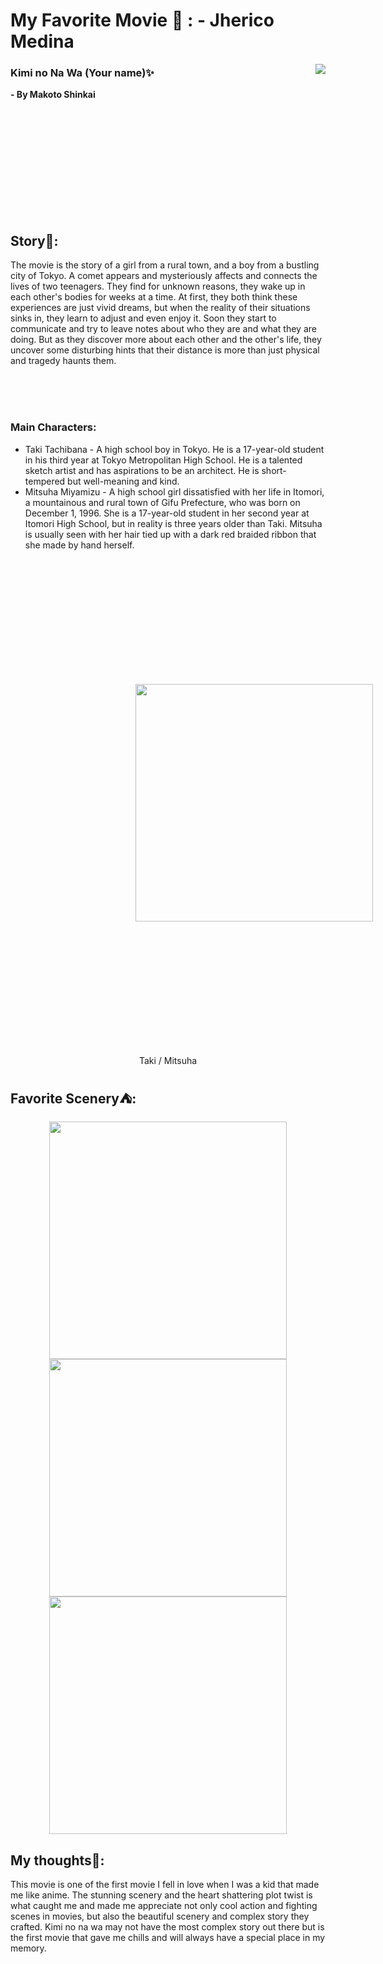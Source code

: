 # My Favorite Movie 🎥 : - Jherico Medina

<img align="right" src="https://i.pinimg.com/originals/03/c0/58/03c0589d1e5ead5d3c692dc63b79b11b.gif">

### Kimi no Na Wa (Your name)✨

**- By Makoto Shinkai**

<br>
<br>
<br>
<br>
<br>
<br>
<br>
<br>
<br>
<br>

## Story📖:

The movie is the story of a girl from a rural town, and a boy from a bustling city of Tokyo. A comet appears and mysteriously affects and connects the lives of two teenagers. They find for unknown reasons, they wake up in each other's bodies for weeks at a time. At first, they both think these experiences are just vivid dreams, but when the reality of their situations sinks in, they learn to adjust and even enjoy it. Soon they start to communicate and try to leave notes about who they are and what they are doing. But as they discover more about each other and the other's life, they uncover some disturbing hints that their distance is more than just physical and tragedy haunts them.

<br>
<br>
<br>

### Main Characters:
- Taki Tachibana - A high school boy in Tokyo. He is a 17-year-old student in his third year at Tokyo Metropolitan High School. He is a talented sketch artist and has aspirations to be an architect. He is short-tempered but well-meaning and kind.
- Mitsuha Miyamizu - A high school girl dissatisfied with her life in Itomori, a mountainous and rural town of Gifu Prefecture, who was born on December 1, 1996. She is a 17-year-old student in her second year at Itomori High School, but in reality is three years older than Taki. Mitsuha is usually seen with her hair tied up with a dark red braided ribbon that she made by hand herself.

<div align="center">
  <img width="380" src="https://media.tenor.com/WhYM41PbstoAAAAC/yourname-kiminonawa.gif" style="padding: 200px;">
  <p>Taki / Mitsuha</p>
</div>

## Favorite Scenery⛺:
<div align="center"  display="flex">
  <img width="380" src="https://media.tenor.com/GF-EZ4dlJXcAAAAC/kiminonawa-anime.gif">
  <img width="380" src="https://miro.medium.com/v2/resize:fit:1080/1*tbMsbqJ2KhNMmTvik9IOnA.gif">
  <img width="380" src="https://66.media.tumblr.com/443bc827c24d78a019f455d5e0fce094/tumblr_p5977kGA9j1x6ms67o7_500.gif">
</div>

## My thoughts💬:

This movie is one of the first movie I fell in love when I was a kid that made me like anime. The stunning scenery and the heart shattering plot twist is what caught me and made me appreciate not only cool action and fighting scenes in movies, but also the beautiful scenery and complex story they crafted. Kimi no na wa may not have the most complex story out there but is the first movie that gave me chills and will always have a special place in my memory.
